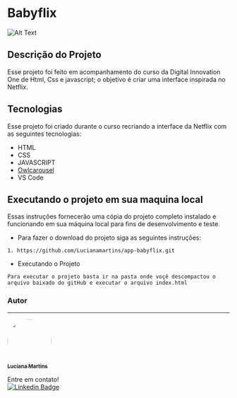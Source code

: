 # Babyflix

![Alt Text](https://github.com/Lucianamartins/app-babyflix/blob/main/babyflix/img/BABYFLIX.gif?raw=true)




## Descrição do Projeto
<p>
Esse projeto foi feito em acompanhamento do curso da Digital Innovation One de Html, Css e javascript; o objetivo é criar uma interface inspirada no Netflix.
 </p>
 
## Tecnologias

Esse projeto foi criado durante o curso recriando a interface da Netflix com as seguintes tecnologias:

-  HTML
-  CSS
-   JAVASCRIPT
- <a href="https://owlcarousel2.github.io/OwlCarousel2/">Owlcarousel</a>
-  VS Code

  
## Executando o projeto em sua maquina local

  
Essas instruções fornecerão uma cópia do projeto completo instalado e funcionando em sua máquina local para fins de desenvolvimento e teste.

* Para fazer o download do projeto siga as seguintes instruções:

```
1. https://github.com/Lucianamartins/app-babyflix.git
```


* Executando o Projeto
```
Para executar o projeto basta ir na pasta onde voçê descompactou o arquivo baixado do gitHub e executar o arquivo index.html
```
### Autor
---

<a href="https://github.com/WellingtonFreitas">
 <img style="border-radius: 100%;" src=https://avatars.githubusercontent.com/u/78090280?v=4" width="100px;" alt=""/>
 <br />
 <sub><b>Luciana Martins</b></sub></a> <a> 


Entre em contato!
</br>
[![Linkedin Badge](https://img.shields.io/badge/-LucianaMartins-blue?style=flat-square&logo=Linkedin&logoColor=white&link=https://www.linkedin.com/in/luciana-martins-20b522205/)](https://www.linkedin.com/in/wellington-freitas-43624283/) 
